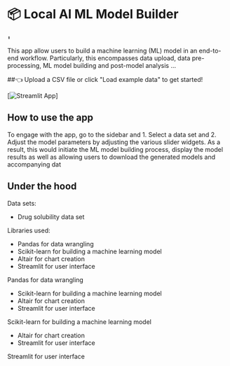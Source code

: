 # 📦 Local AI ML Model Builder
```
⬆️ 
```

This app allow users to build a machine learning (ML) model in an end-to-end workflow. Particularly, this encompasses data upload, data pre-processing, ML model building and post-model analysis ...

##👈 Upload a CSV file or click "Load example data" to get started!

[![Streamlit App](https://static.streamlit.io/badges/streamlit_badge_black_white.svg)]

## How to use the app



To engage with the app, go to the sidebar and 1. Select a data set and 2. Adjust the model parameters by adjusting the various slider widgets. As a result, this would initiate the ML model building process, display the model results as well as allowing users to download the generated models and accompanying dat

## Under the hood



Data sets:

- Drug solubility data set

Libraries used:

- Pandas for data wrangling
- Scikit-learn for building a machine learning model
- Altair for chart creation
- Streamlit for user interface

Pandas for data wrangling
- Scikit-learn for building a machine learning model
- Altair for chart creation
- Streamlit for user interface

Scikit-learn for building a machine learning model
- Altair for chart creation
- Streamlit for user interface

 Streamlit for user interface




